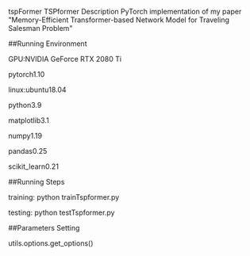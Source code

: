 tspFormer
TSPformer Description
PyTorch implementation of my paper "Memory-Efficient Transformer-based Network Model for Traveling Salesman Problem"

##Running Environment

GPU:NVIDIA GeForce RTX 2080 Ti

pytorch1.10

linux:ubuntu18.04

python3.9

matplotlib3.1

numpy1.19

pandas0.25

scikit_learn0.21

##Running Steps

training: python trainTspformer.py

testing: python testTspformer.py

##Parameters Setting

utils.options.get_options()
